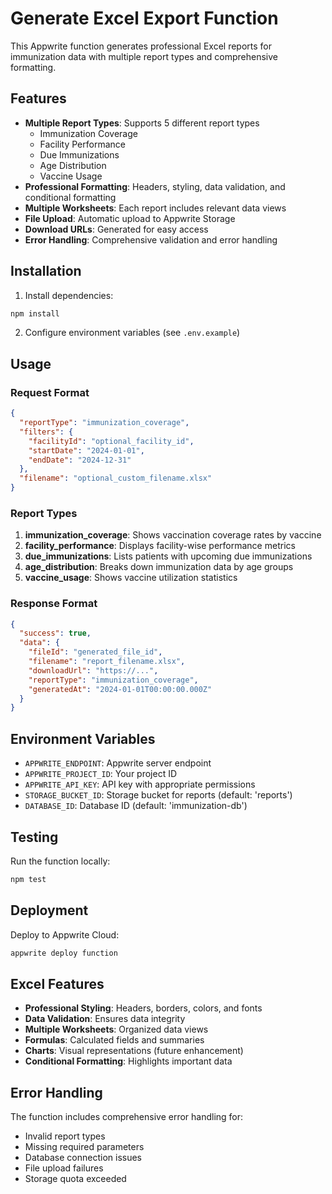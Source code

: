# Generate Excel Export Function

This Appwrite function generates professional Excel reports for immunization data with multiple report types and comprehensive formatting.

## Features

- **Multiple Report Types**: Supports 5 different report types
  - Immunization Coverage
  - Facility Performance
  - Due Immunizations
  - Age Distribution
  - Vaccine Usage
- **Professional Formatting**: Headers, styling, data validation, and conditional formatting
- **Multiple Worksheets**: Each report includes relevant data views
- **File Upload**: Automatic upload to Appwrite Storage
- **Download URLs**: Generated for easy access
- **Error Handling**: Comprehensive validation and error handling

## Installation

1. Install dependencies:
```bash
npm install
```

2. Configure environment variables (see `.env.example`)

## Usage

### Request Format

```json
{
  "reportType": "immunization_coverage",
  "filters": {
    "facilityId": "optional_facility_id",
    "startDate": "2024-01-01",
    "endDate": "2024-12-31"
  },
  "filename": "optional_custom_filename.xlsx"
}
```

### Report Types

1. **immunization_coverage**: Shows vaccination coverage rates by vaccine
2. **facility_performance**: Displays facility-wise performance metrics
3. **due_immunizations**: Lists patients with upcoming due immunizations
4. **age_distribution**: Breaks down immunization data by age groups
5. **vaccine_usage**: Shows vaccine utilization statistics

### Response Format

```json
{
  "success": true,
  "data": {
    "fileId": "generated_file_id",
    "filename": "report_filename.xlsx",
    "downloadUrl": "https://...",
    "reportType": "immunization_coverage",
    "generatedAt": "2024-01-01T00:00:00.000Z"
  }
}
```

## Environment Variables

- `APPWRITE_ENDPOINT`: Appwrite server endpoint
- `APPWRITE_PROJECT_ID`: Your project ID
- `APPWRITE_API_KEY`: API key with appropriate permissions
- `STORAGE_BUCKET_ID`: Storage bucket for reports (default: 'reports')
- `DATABASE_ID`: Database ID (default: 'immunization-db')

## Testing

Run the function locally:
```bash
npm test
```

## Deployment

Deploy to Appwrite Cloud:
```bash
appwrite deploy function
```

## Excel Features

- **Professional Styling**: Headers, borders, colors, and fonts
- **Data Validation**: Ensures data integrity
- **Multiple Worksheets**: Organized data views
- **Formulas**: Calculated fields and summaries
- **Charts**: Visual representations (future enhancement)
- **Conditional Formatting**: Highlights important data

## Error Handling

The function includes comprehensive error handling for:
- Invalid report types
- Missing required parameters
- Database connection issues
- File upload failures
- Storage quota exceeded